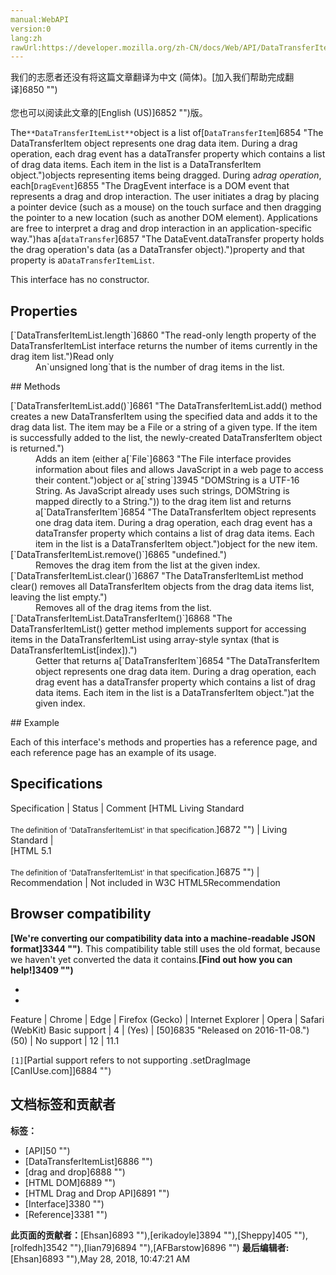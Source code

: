 ```yaml
---
manual:WebAPI
version:0
lang:zh
rawUrl:https://developer.mozilla.org/zh-CN/docs/Web/API/DataTransferItemList
---
```




<bdi>我们的志愿者还没有将这篇文章翻译为<bdi>中文 (简体)</bdi>。[加入我们帮助完成翻译]6850 "")<br></br>您也可以阅读此文章的[English (US)]6852 "")版。</bdi>






The`**DataTransferItemList**`object is a list of[`DataTransferItem`]6854 "The DataTransferItem object represents one drag data item. During a drag operation, each drag event has a dataTransfer property which contains a list of drag data items. Each item in the list is a DataTransferItem object.")objects representing items being dragged. During a<em>drag operation</em>, each[`DragEvent`]6855 "The DragEvent interface is a DOM event that represents a drag and drop interaction. The user initiates a drag by placing a pointer device (such as a mouse) on the touch surface and then dragging the pointer to a new location (such as another DOM element). Applications are free to interpret a drag and drop interaction in an application-specific way.")has a[`dataTransfer`]6857 "The DataEvent.dataTransfer property holds the drag operation's data (as a DataTransfer object).")property and that property is a`DataTransferItemList`.



This interface has no constructor.


## Properties<a name="Properties"></a>
<dl><dt>[`DataTransferItemList.length`]6860 "The read-only length property of the DataTransferItemList interface returns the number of items currently in the drag item list.")Read only</dt><dd>An`unsigned long`that is the number of drag items in the list.</dd></dl>
## Methods<a name="Methods"></a>
<dl><dt>[`DataTransferItemList.add()`]6861 "The DataTransferItemList.add() method creates a new DataTransferItem using the specified data and adds it to the drag data list. The item may be a File or a string of a given type. If the item is successfully added to the list, the newly-created DataTransferItem object is returned.")</dt><dd>Adds an item (either a[`File`]6863 "The File interface provides information about files and allows JavaScript in a web page to access their content.")object or a[`string`]3945 "DOMString is a UTF-16 String. As JavaScript already uses such strings, DOMString is mapped directly to a String.")) to the drag item list and returns a[`DataTransferItem`]6854 "The DataTransferItem object represents one drag data item. During a drag operation, each drag event has a dataTransfer property which contains a list of drag data items. Each item in the list is a DataTransferItem object.")object for the new item.</dd><dt>[`DataTransferItemList.remove()`]6865 "undefined.")</dt><dd>Removes the drag item from the list at the given index.</dd><dt>[`DataTransferItemList.clear()`]6867 "The DataTransferItemList method clear() removes all DataTransferItem objects from the drag data items list, leaving the list empty.")</dt><dd>Removes all of the drag items from the list.</dd><dt>[`DataTransferItemList.DataTransferItem()`]6868 "The DataTransferItemList() getter method implements support for accessing items in the DataTransferItemList using array-style syntax (that is DataTransferItemList[index]).")</dt><dd>Getter that returns a[`DataTransferItem`]6854 "The DataTransferItem object represents one drag data item. During a drag operation, each drag event has a dataTransfer property which contains a list of drag data items. Each item in the list is a DataTransferItem object.")at the given index.</dd></dl>
## Example<a name="Example"></a>


Each of this interface&#39;s methods and properties has a reference page, and each reference page has an example of its usage.


## Specifications<a name="Specifications"></a>
Specification | Status | Comment 
[HTML Living Standard<br></br><small>The definition of &#39;DataTransferItemList&#39; in that specification.</small>]6872 "") | Living Standard |  
[HTML 5.1<br></br><small>The definition of &#39;DataTransferItemList&#39; in that specification.</small>]6875 "") | Recommendation | Not included in W3C HTML5Recommendation 



## Browser compatibility<a name="Browser_compatibility"></a>


**[We&#39;re converting our compatibility data into a machine-readable JSON format]3344 "")**. This compatibility table still uses the old format, because we haven&#39;t yet converted the data it contains.**[Find out how you can help!]3409 "")**


* 
* 
Feature | Chrome | Edge | Firefox (Gecko) | Internet Explorer | Opera | Safari (WebKit) 
Basic support | 4 | (Yes) | [50]6835 "Released on 2016-11-08.")(50) | No support | 12 | 11.1 





`[1]`[Partial support refers to not supporting .setDragImage [CanIUse.com]]6884 "")




## 文档标签和贡献者
**标签：**
* [API]50 "")
* [DataTransferItemList]6886 "")
* [drag and drop]6888 "")
* [HTML DOM]6889 "")
* [HTML Drag and Drop API]6891 "")
* [Interface]3380 "")
* [Reference]3381 "")

**此页面的贡献者：**[Ehsan]6893 ""),[erikadoyle]3894 ""),[Sheppy]405 ""),[rolfedh]3542 ""),[lian79]6894 ""),[AFBarstow]6896 "")
**最后编辑者:**[Ehsan]6893 ""),<time>May 28, 2018, 10:47:21 AM</time>


